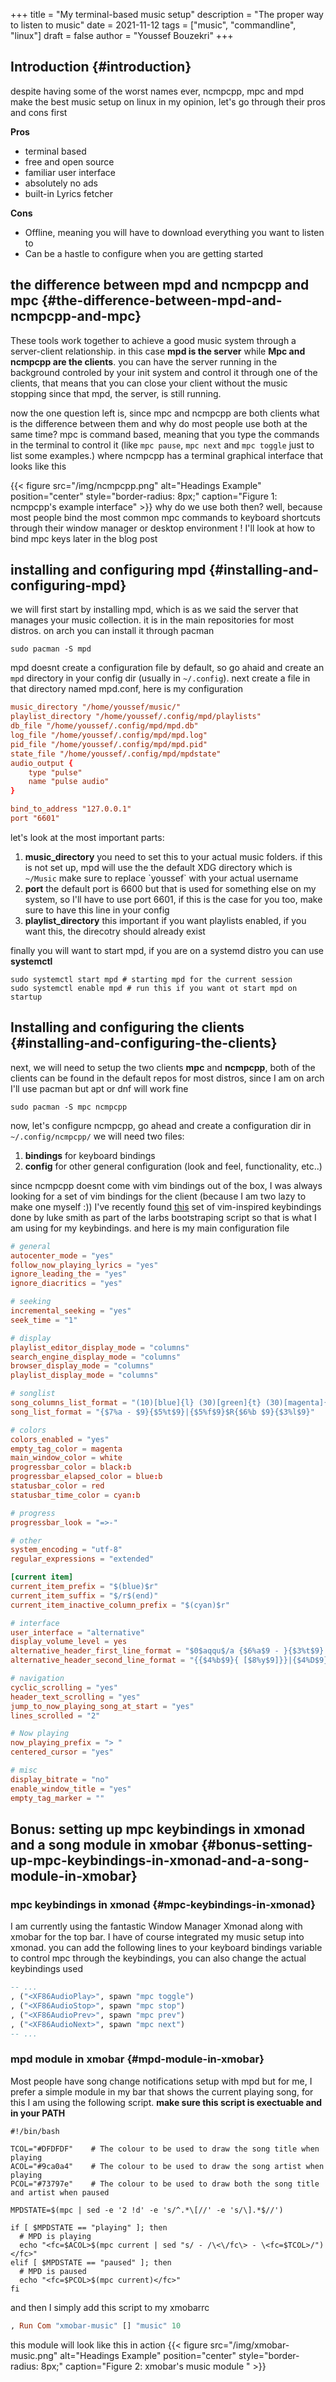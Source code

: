 +++
title = "My terminal-based music setup"
description = "The proper way to listen to music"
date = 2021-11-12
tags = ["music", "commandline", "linux"]
draft = false
author = "Youssef Bouzekri"
+++

## Introduction {#introduction}

despite having some of the worst names ever, ncmpcpp, mpc and mpd make the best music setup on linux in my opinion, let's go through their pros and cons first

****Pros****

-   terminal based
-   free and open source
-   familiar user interface
-   absolutely no ads
-   built-in Lyrics fetcher

****Cons****

-   Offline, meaning you will have to download everything you want to listen to
-   Can be a hastle to configure when you are getting started


## the difference between mpd and ncmpcpp and mpc {#the-difference-between-mpd-and-ncmpcpp-and-mpc}

These tools work together to achieve a good music system through a server-client relationship. in this case **mpd is the server** while **Mpc and ncmpcpp are the clients**. you can have the server running in the background controled by your init system and control it through one of the clients, that means that you can close your client without the music stopping since that mpd, the server, is still running.

now the one question left is, since mpc and ncmpcpp are both clients what is the difference between them and why do most people use both at the same time?
mpc is command based, meaning that you type the commands in the terminal to control it (like `mpc pause`, `mpc next` and `mpc toggle` just to list some examples.) where ncmpcpp has a terminal graphical interface that looks like this

{{< figure src="/img/ncmpcpp.png" alt="Headings Example" position="center" style="border-radius: 8px;" caption="Figure 1: ncmpcpp's example interface" >}}
why do we use both then? well, because most people bind the most common mpc commands to keyboard shortcuts through their window manager or desktop environment ! I'll look at how to bind mpc keys later in the blog post


## installing and configuring mpd {#installing-and-configuring-mpd}

we will first start by installing mpd, which is as we said the server that manages your music collection. it is in the main repositories for most distros. on arch you can install it through pacman

```shell
sudo pacman -S mpd
```

mpd doesnt create a configuration file by default, so go ahaid and create an `mpd` directory in your config dir (usually in `~/.config`).
next create a file in that directory named mpd.conf, here is my configuration

```toml
music_directory "/home/youssef/music/"
playlist_directory "/home/youssef/.config/mpd/playlists"
db_file "/home/youssef/.config/mpd/mpd.db"
log_file "/home/youssef/.config/mpd/mpd.log"
pid_file "/home/youssef/.config/mpd/mpd.pid"
state_file "/home/youssef/.config/mpd/mpdstate"
audio_output {
	type "pulse"
	name "pulse audio"
}

bind_to_address "127.0.0.1"
port "6601"
```

let's look at the most important parts:

1.  **music\_directory** you need to set this to your actual music folders. if this is not set up, mpd will use the the default XDG directory which is `~/Music` make sure to replace \`youssef\` with your actual username
2.  **port** the default port is 6600 but that is used for something else on my system, so I'll have to use port 6601, if this is the case for you too, make sure to have this line in your config
3.  **playlist\_directory** this important if you want playlists enabled, if you want this, the direcotry should already exist

finally you will want to start mpd, if you are on a systemd distro you can use **systemctl**

```shell
sudo systemctl start mpd # starting mpd for the current session
sudo systemctl enable mpd # run this if you want ot start mpd on startup
```


## Installing and configuring the clients {#installing-and-configuring-the-clients}

next, we will need to setup the two clients **mpc** and **ncmpcpp**, both of the clients can be found in the default repos for most distros, since I am on arch I'll use pacman but apt or dnf will work fine

```shell
sudo pacman -S mpc ncmpcpp
```

now, let's configure ncmpcpp, go ahead and create a configuration dir in `~/.config/ncmpcpp/` we will need two files:

1.  **bindings** for keyboard bindings
2.  **config** for other general configuration (look and feel, functionality, etc..)

since ncmpcpp doesnt come with vim bindings out of the box, I was always looking for a set of vim bindings for the client (because I am two lazy to make one myself :)) I've recently found [this](https://gitlab.com/LukeSmithxyz/voidrice/-/blob/master/.config/ncmpcpp/bindings) set of vim-inspired keybindings done by luke smith as part of the larbs bootstraping script so that is what I am using for my keybindings. and here is my main configuration file

```toml
# general
autocenter_mode = "yes"
follow_now_playing_lyrics = "yes"
ignore_leading_the = "yes"
ignore_diacritics = "yes"

# seeking
incremental_seeking = "yes"
seek_time = "1"

# display
playlist_editor_display_mode = "columns"
search_engine_display_mode = "columns"
browser_display_mode = "columns"
playlist_display_mode = "columns"

# songlist
song_columns_list_format = "(10)[blue]{l} (30)[green]{t} (30)[magenta]{a} (30)[yellow]{b}"
song_list_format = "{$7%a - $9}{$5%t$9}|{$5%f$9}$R{$6%b $9}{$3%l$9}"

# colors
colors_enabled = "yes"
empty_tag_color = magenta
main_window_color = white
progressbar_color = black:b
progressbar_elapsed_color = blue:b
statusbar_color = red
statusbar_time_color = cyan:b

# progress
progressbar_look = "=>-"

# other
system_encoding = "utf-8"
regular_expressions = "extended"

[current item]
current_item_prefix = "$(blue)$r"
current_item_suffix = "$/r$(end)"
current_item_inactive_column_prefix = "$(cyan)$r"

# interface
user_interface = "alternative"
display_volume_level = yes
alternative_header_first_line_format = "$0$aqqu$/a {$6%a$9 - }{$3%t$9}|{$3%f$9} $0$atqq$/a$9"
alternative_header_second_line_format = "{{$4%b$9}{ [$8%y$9]}}|{$4%D$9}"

# navigation
cyclic_scrolling = "yes"
header_text_scrolling = "yes"
jump_to_now_playing_song_at_start = "yes"
lines_scrolled = "2"

# Now playing
now_playing_prefix = "> "
centered_cursor = "yes"

# misc
display_bitrate = "no"
enable_window_title = "yes"
empty_tag_marker = ""
```


## Bonus: setting up mpc keybindings in xmonad and a song module in xmobar {#bonus-setting-up-mpc-keybindings-in-xmonad-and-a-song-module-in-xmobar}


### mpc keybindings in xmonad {#mpc-keybindings-in-xmonad}

I am currently using the fantastic Window Manager Xmonad along with xmobar for the top bar. I have of course integrated my music setup into xmonad. you can add the following lines to your keyboard bindings variable to control mpc through the keybindings, you can also change the actual keybindings used

```haskell
-- ...
, ("<XF86AudioPlay>", spawn "mpc toggle")
, ("<XF86AudioStop>", spawn "mpc stop")
, ("<XF86AudioPrev>", spawn "mpc prev")
, ("<XF86AudioNext>", spawn "mpc next")
-- ...
```


### mpd module in xmobar {#mpd-module-in-xmobar}

Most people have song change notifications setup with mpd but for me, I prefer a simple module in my bar that shows the current playing song, for this I am using the following script. **make sure this script is exectuable and in your PATH**

```shell
#!/bin/bash

TCOL="#DFDFDF"    # The colour to be used to draw the song title when playing
ACOL="#9ca0a4"    # The colour to be used to draw the song artist when playing
PCOL="#73797e"    # The colour to be used to draw both the song title and artist when paused

MPDSTATE=$(mpc | sed -e '2 !d' -e 's/^.*\[//' -e 's/\].*$//')

if [ $MPDSTATE == "playing" ]; then
  # MPD is playing
  echo "<fc=$ACOL>$(mpc current | sed "s/ - /\<\/fc\> - \<fc=$TCOL>/")</fc>"
elif [ $MPDSTATE == "paused" ]; then
  # MPD is paused
  echo "<fc=$PCOL>$(mpc current)</fc>"
fi
```

and then I simply add this script to my xmobarrc

```haskell
, Run Com "xmobar-music" [] "music" 10
```

this module will look like this in action
{{< figure src="/img/xmobar-music.png" alt="Headings Example" position="center" style="border-radius: 8px;" caption="Figure 2: xmobar's music module " >}}

